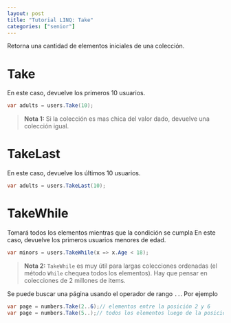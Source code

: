 ```yaml
---
layout: post
title: "Tutorial LINQ: Take"
categories: ["senior"]
---
```


Retorna una cantidad de elementos iniciales <!--more-->de una colección.

# Take
En este caso, devuelve los primeros 10 usuarios.

```csharp
var adults = users.Take(10);
```
> **Nota 1:** Si la colección es mas chica del valor dado, devuelve una colección igual.

# TakeLast
En este caso, devuelve los últimos 10 usuarios.

```csharp
var adults = users.TakeLast(10);
```

# TakeWhile
Tomará todos los elementos mientras que la condición se cumpla
En este caso, devuelve los primeros usuarios menores de edad.

```csharp
var minors = users.TakeWhile(x => x.Age < 18);
```
> **Nota 2:** `TakeWhile` es muy útil para largas colecciones ordenadas (el método `While` chequea todos los elementos). Hay que pensar en colecciones de 2 millones de items.

Se puede buscar una página usando el operador de rango `..`. Por ejemplo
```csharp
var page = numbers.Take(2..6);// elementos entre la posición 2 y 6
var page = numbers.Take(5..);// todos los elementos luego de la posición 5
```